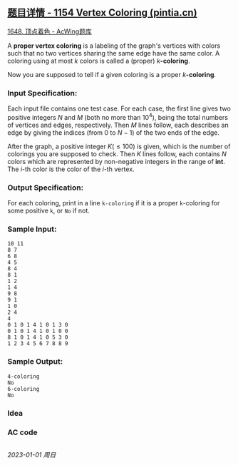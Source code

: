 ## [题目详情 - 1154 Vertex Coloring (pintia.cn)](https://pintia.cn/problem-sets/994805342720868352/exam/problems/1071785301894295552)

[1648. 顶点着色 - AcWing题库](https://www.acwing.com/problem/content/1650/)

A **proper vertex coloring** is a labeling of the graph's vertices with colors such that no two vertices sharing the same edge have the same color. A coloring using at most *k* colors is called a (proper) $k$**-coloring**.

Now you are supposed to tell if a given coloring is a proper $k$**-coloring**.

### Input Specification:

Each input file contains one test case. For each case, the first line gives two positive integers $N$ and $M$ (both no more than $10^4$), being the total numbers of vertices and edges, respectively. Then $M$ lines follow, each describes an edge by giving the indices (from 0 to $N-1$) of the two ends of the edge.

After the graph, a positive integer $K ( \leq  100)$ is given, which is the number of colorings you are supposed to check. Then $K$ lines follow, each contains $N$ colors which are represented by non-negative integers in the range of **int**. The $i$-th color is the color of the $i$-th vertex.

### Output Specification:

For each coloring, print in a line `k-coloring` if it is a proper `k`-coloring for some positive `k`, or `No` if not.

### Sample Input:

```in
10 11
8 7
6 8
4 5
8 4
8 1
1 2
1 4
9 8
9 1
1 0
2 4
4
0 1 0 1 4 1 0 1 3 0
0 1 0 1 4 1 0 1 0 0
8 1 0 1 4 1 0 5 3 0
1 2 3 4 5 6 7 8 8 9
```

### Sample Output:

```out
4-coloring
No
6-coloring
No
```

### Idea



### AC code

```cpp
```


*2023-01-01 周日*
